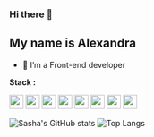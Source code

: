 ### Hi there 👋
## My name is Alexandra

- 🔭 I’m a Front-end developer

**Stack :**

<code><img height="25" src="https://github.com/alexandra-urberg/alexandra-urberg/blob/main/assets/10714751421536080157.svg"></code>
<code><img height="25" src="https://github.com/alexandra-urberg/alexandra-urberg/blob/main/assets/16738931111536080149-128.png"></code>
<code><img height="25" src="https://github.com/alexandra-urberg/alexandra-urberg/blob/main/assets/9159770461553750379.svg"></code>
<code><img height="25" src="https://github.com/alexandra-urberg/alexandra-urberg/blob/main/assets/icons8-redux-48.png"></code>
<code><img height="25" src="https://github.com/alexandra-urberg/alexandra-urberg/blob/main/assets/js.png"></code>
<code><img height="25" src="https://github.com/alexandra-urberg/alexandra-urberg/blob/main/assets/nodejs.svg"></code>
<code><img height="25" src="https://github.com/alexandra-urberg/alexandra-urberg/blob/main/assets/sass.png"></code>
<code><img height="25" src="https://github.com/alexandra-urberg/alexandra-urberg/blob/main/assets/17459301571551942128.svg"></code>


![Sasha's GitHub stats](https://github-readme-stats.vercel.app/api?username=alexandra-urberg&show_icons=true&include_all_commits=true&theme=vue)
![Top Langs](https://github-readme-stats-git-masterrstaa-rickstaa.vercel.app/api/top-langs/?username=alexandra-urberg&layout=compact&custom_title=Most%20used%20languages&langs_count=10&include_all_commits=true&hide_progress=false&theme=vue)
